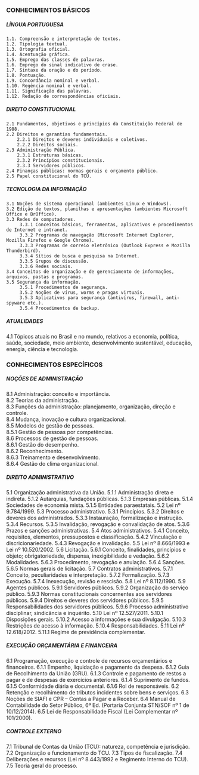 ### CONHECIMENTOS BÁSICOS

##### LÍNGUA PORTUGUESA
    1.1. Compreensão e interpretação de textos.  
    1.2. Tipologia textual.
    1.3. Ortografia oficial.
    1.4. Acentuação gráfica.
    1.5. Emprego das classes de palavras.
    1.6. Emprego do sinal indicativo de crase.
    1.7. Sintaxe da oração e do período.
    1.8. Pontuação.
    1.9. Concordância nominal e verbal.
    1.10. Regência nominal e verbal.
    1.11. Significação das palavras.
    1.12. Redação de correspondências oficiais.

##### DIREITO CONSTITUCIONAL
    2.1 Fundamentos, objetivos e princípios da Constituição Federal de 1988.
    2.2 Direitos e garantias fundamentais.
        2.2.1 Direitos e deveres individuais e coletivos.
        2.2.2 Direitos sociais.
    2.3 Administração Pública.
        2.3.1 Estruturas básicas.
        2.3.2 Princípios constitucionais.
        2.3.3 Servidores públicos.
    2.4 Finanças públicas: normas gerais e orçamento público.
    2.5 Papel constitucional do TCU.

##### TECNOLOGIA DA INFORMAÇÃO
    3.1 Noções de sistema operacional (ambientes Linux e Windows).
    3.2 Edição de textos, planilhas e apresentações (ambientes Microsoft Office e BrOffice).
    3.3 Redes de computadores.
         3.3.1 Conceitos básicos, ferramentas, aplicativos e procedimentos de Internet e intranet.
         3.3.2 Programas de navegação (Microsoft Internet Explorer, Mozilla Firefox e Google Chrome).
         3.3.3 Programas de correio eletrônico (Outlook Express e Mozilla Thunderbird).
         3.3.4 Sítios de busca e pesquisa na Internet.
         3.3.5 Grupos de discussão.
         3.3.6 Redes sociais.
    3.4 Conceitos de organização e de gerenciamento de informações, arquivos, pastas e programas.
    3.5 Segurança da informação.
         3.5.1 Procedimentos de segurança.
         3.5.2 Noções de vírus, worms e pragas virtuais.
         3.5.3 Aplicativos para segurança (antivírus, firewall, anti-spyware etc.).
         3.5.4 Procedimentos de backup.

##### ATUALIDADES
4.1 Tópicos atuais no Brasil e no mundo, relativos a economia, política, saúde, sociedade, meio ambiente, desenvolvimento sustentável, educação, energia, ciência e tecnologia.

### CONHECIMENTOS ESPECÍFICOS

##### NOÇÕES DE ADMINISTRAÇÃO
8.1 Administração: conceito e importância.  
8.2 Teorias da administração.  
8.3 Funções da administração: planejamento, organização, direção e controle.  
8.4 Mudança, inovação e cultura organizacional.  
8.5 Modelos de gestão de pessoas.  
8.5.1 Gestão de pessoas por competências.  
8.6 Processos de gestão de pessoas.  
 8.6.1 Gestão do desempenho.  
 8.6.2 Reconhecimento.  
 8.6.3 Treinamento e desenvolvimento.  
 8.6.4 Gestão do clima organizacional.  

##### DIREITO ADMINISTRATIVO
5.1 Organização administrativa da União.
 5.1.1 Administração direta e indireta.
 5.1.2 Autarquias, fundações públicas.
 5.1.3 Empresas públicas.
 5.1.4 Sociedades de economia mista.
 5.1.5 Entidades paraestatais.
5.2 Lei nº 9.784/1999.
5.3 Processo administrativo.
 5.3.1 Princípios.
 5.3.2 Direitos e deveres dos administrados.
 5.3.3 Instauração, formalização e instrução.
 5.3.4 Recursos.
 5.3.5 Invalidação, revogação e convalidação de atos.
 5.3.6 Prazos e sanções administrativas.
5.4 Atos administrativos.
 5.4.1 Conceito, requisitos, elementos, pressupostos e classificação.
 5.4.2 Vinculação e discricionariedade.
 5.4.3 Revogação e invalidação.
5.5 Lei nº 8.666/1993 e Lei nº 10.520/2002.
5.6 Licitação.
 5.6.1 Conceito, finalidades, princípios e objeto; obrigatoriedade, dispensa, inexigibilidade e vedação.
 5.6.2 Modalidades.
 5.6.3 Procedimento, revogação e anulação.
 5.6.4 Sanções.
 5.6.5 Normas gerais de licitação.
5.7 Contratos administrativos.
 5.7.1 Conceito, peculiaridades e interpretação.
 5.7.2 Formalização.
 5.7.3 Execução.
 5.7.4 Inexecução, revisão e rescisão.
5.8 Lei nº 8.112/1990.
5.9 Agentes públicos.
 5.9.1 Servidores públicos.
 5.9.2 Organização do serviço público.
 5.9.3 Normas constitucionais concernentes aos servidores públicos.
 5.9.4 Direitos e deveres dos servidores públicos.
 5.9.5 Responsabilidades dos servidores públicos.
 5.9.6 Processo administrativo disciplinar, sindicância e inquérito.
5.10 Lei nº 12.527/2011.
 5.10.1 Disposições gerais.
 5.10.2 Acesso a informações e sua divulgação.
 5.10.3 Restrições de acesso à informação.
 5.10.4 Responsabilidades.
5.11 Lei nº 12.618/2012.
 5.11.1 Regime de previdência complementar.

##### EXECUÇÃO ORÇAMENTÁRIA E FINANCEIRA
6.1 Programação, execução e controle de recursos orçamentários e financeiros.
 6.1.1 Empenho, liquidação e pagamento da despesa.
 6.1.2 Guia de Recolhimento da União (GRU).
 6.1.3 Controle e pagamento de restos a pagar e de despesas de exercícios anteriores.
 6.1.4 Suprimento de fundos.
 6.1.5 Conformidade diária e documental.
 6.1.6 Rol de responsáveis.
6.2 Retenção e recolhimento de tributos incidentes sobre bens e serviços.
6.3 Noções de SIAFI e CPR – Contas a Pagar e a Receber.
6.4 Manual de Contabilidade do Setor Público, 6ª Ed. (Portaria Conjunta STN/SOF nº 1 de 10/12/2014).
6.5 Lei de Responsabilidade Fiscal (Lei Complementar nº 101/2000).

##### CONTROLE EXTERNO
7.1 Tribunal de Contas da União (TCU): natureza, competência e jurisdição.
7.2 Organização e funcionamento do TCU.
7.3 Tipos de fiscalização.
7.4 Deliberações e recursos (Lei nº 8.443/1992 e Regimento Interno do TCU).
7.5 Teoria geral do processo.

